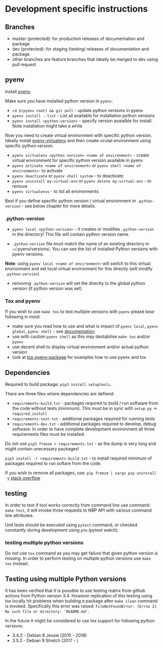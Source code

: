 # Development specific instructions

## Branches

- master (protected): for production releases of documentation and package
- dev (protected): for staging (testing) releases of documentation and package
- other branches are feature branches that ideally be merged to dev using pull request


## pyenv

Install [pyenv](https://github.com/pyenv/pyenv).

Make sure you have installed python version in `pyenv`:
* `cd $(pyenv root) && git pull` - update python versions in pyenv
* `pyenv install --list` - List all available for installation python versions
* `pyenv install <python-version>` - specify version avaialble for install. Note installation might take a while

Now you need to create virtual environment with specific python version.  Ideally install [pyenv-virtualenv](https://github.com/pyenv/pyenv-virtualenv) and then create virutal environment using specific python version:
* `pyenv virtualenv <python version> <name of environment>` - create virtual environment for specific python version available in pyenv
*  `pyenv activate <name of environment>` or `pyenv shell <name of environment>`- to activate
*  `pyenv deactivate` or `pyenv shell system` - to deactivate
*  `pyenv uninstall my-virtual-env` or `pyenv delete my-virtual-env` - to
   remove
* `pyenv virtualenvs` - to list all environments

Best if you define specific python version / virtual environment in `.python-version` - see below chapter for more details.


### .python-version

* `pyenv local <python-version>` - it creates or modifies `.python-version` in the directory! This file will contain python version name.

* `.python-version` file must match the name of an existing directory in ~/.pyenv/versions/. You can see the list of installed Python versions with pyenv versions.

**Note**: using `pyenv local <name of environment>` will switch to this virtual environment and set local virtual environment for this directly (will modify `.python-version`)

* removing `.python-version` will set the directly to the global python version (if python version was set)


### Tox and pyenv

If you wish to use `make tox` to test multiple versions with `pyenv` please bear following in mind:
* make sure you read how to use and what is impact of `pyenv local`, `pyenv global`, `pyenv shell` - see [documentation](https://github.com/pyenv/pyenv/blob/master/COMMANDS.md#pyenv-local)
* use with caution `pyenv shell` as this may destabilise `make tox` and/or `pyenv`
* use decent shell to display virtual environment and/or actual python version
* look at [tox-pyenv-package](https://pypi.org/project/tox-pyenv/) for examples how to use pyenv and tox


## Dependencies

Required to build package: `pip3 install setuptools`.

There are three files where dependencies are defiend:
* `requirements-build.txt` - packages required to build / run software from the code without tests (minimum). This must be in sync with `setup.py` -> `required_install`
* `requirements-test.txt` - additional packages required for running tests
* `requirements-dev.txt` - additional packages required to develop, debug software. In order to have complete development environment all three requirements files must be installed.

Do not use `pip3 freeze > requirements.txt` - as the dump is very long and might contain unecessary packages!

`pip3 install -r requirements-build.txt` - to install required minimum of packages required to run softare from the code.

If you wish to remove all packages, use: `pip freeze | xargs pip uninstall -y` [stack overflow](https://stackoverflow.com/a/11250821)


## testing

In order to test if tool works correctly from command line use command: `make
test`, it will invoke three requests to NBP API with various command line
attributes.

Unit tests should be executed using `pytest` command, or checked constantly
during development using `ptw` (pytest watch).

### testing multiple python versions

Do not use `tox` command as you may get failure that given python version is missing. In order to perform testing on multiple python versions use `make tox` instead.


## Testing using multiple Python versions

It has been verified that it is possible to use testing matrix from github actions from Python version 3.4. However replication of this testing using tox locally hit problems when building a package after `make clean` command is invoked. Specifically this error was raised: `FileNotFoundError: [Errno 2] No such file or directory: 'README.md'`.

In the future it might be considered to use tox support for following python versions:
* 3.4.2 - Debian 8 Jessie (2015 - 2018)
* 3.5.3 - Debian 9 Stretch (2017 - )
